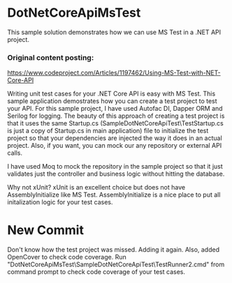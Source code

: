 # DotNetCoreApiMsTest
This sample solution demonstrates how we can use MS Test in a .NET API project.

### Original content posting: 
https://www.codeproject.com/Articles/1197462/Using-MS-Test-with-NET-Core-API

Writing unit test cases for your .NET Core API is easy with MS Test. This sample application demostrates how you can create a test project to test your API.
For this sample project, I have used Autofac DI, Dapper ORM and Serilog for logging.
The beauty of this approach of creating a test project is that it uses the same Startup.cs (SampleDotNetCoreApiTest\TestStartup.cs is just a copy of Startup.cs in main application) file to initialize the test project so that your dependencies are injected the way it does in an actual project.
Also, if you want, you can mock our any repository or external API calls.

I have used Moq to mock the repository in the sample project so that it just validates just the controller and business logic without hitting the database.

Why not xUnit?
xUnit is an excellent choice but does not have AssemblyInitialize like MS Test. AssemblyInitialize is a nice place to put all initalization logic for your test cases.

# New Commit
Don't know how the test project was missed. Adding it again.
Also, added OpenCover to check code coverage. Run "DotNetCoreApiMsTest\SampleDotNetCoreApiTest\TestRunner2.cmd" from command prompt to check code coverage of your test cases.
